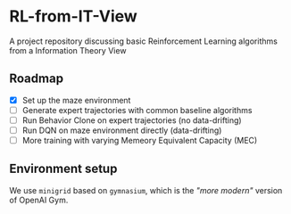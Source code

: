 # RL-from-IT-View
A project repository discussing basic Reinforcement Learning algorithms from a Information Theory View

## Roadmap
- [x] Set up the maze environment
- [ ] Generate expert trajectories with common baseline algorithms
- [ ] Run Behavior Clone on expert trajectories (no data-drifting)
- [ ] Run DQN on maze environment directly (data-drifting)
- [ ] More training with varying Memeory Equivalent Capacity (MEC)

## Environment setup
We use `minigrid` based on `gymnasium`, which is the *"more modern"* version of OpenAI Gym.